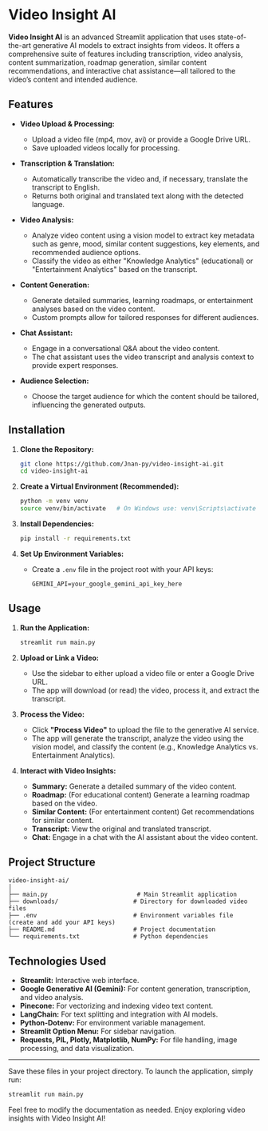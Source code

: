 # Video Insight AI

**Video Insight AI** is an advanced Streamlit application that uses state-of-the-art generative AI models to extract insights from videos. It offers a comprehensive suite of features including transcription, video analysis, content summarization, roadmap generation, similar content recommendations, and interactive chat assistance—all tailored to the video’s content and intended audience.

## Features

- **Video Upload & Processing:**

  - Upload a video file (mp4, mov, avi) or provide a Google Drive URL.
  - Save uploaded videos locally for processing.

- **Transcription & Translation:**

  - Automatically transcribe the video and, if necessary, translate the transcript to English.
  - Returns both original and translated text along with the detected language.

- **Video Analysis:**

  - Analyze video content using a vision model to extract key metadata such as genre, mood, similar content suggestions, key elements, and recommended audience options.
  - Classify the video as either "Knowledge Analytics" (educational) or "Entertainment Analytics" based on the transcript.

- **Content Generation:**

  - Generate detailed summaries, learning roadmaps, or entertainment analyses based on the video content.
  - Custom prompts allow for tailored responses for different audiences.

- **Chat Assistant:**

  - Engage in a conversational Q&A about the video content.
  - The chat assistant uses the video transcript and analysis context to provide expert responses.

- **Audience Selection:**
  - Choose the target audience for which the content should be tailored, influencing the generated outputs.

## Installation

1. **Clone the Repository:**

   ```bash
   git clone https://github.com/Jnan-py/video-insight-ai.git
   cd video-insight-ai
   ```

2. **Create a Virtual Environment (Recommended):**

   ```bash
   python -m venv venv
   source venv/bin/activate   # On Windows use: venv\Scripts\activate
   ```

3. **Install Dependencies:**

   ```bash
   pip install -r requirements.txt
   ```

4. **Set Up Environment Variables:**
   - Create a `.env` file in the project root with your API keys:
     ```
     GEMINI_API=your_google_gemini_api_key_here
     ```

## Usage

1. **Run the Application:**

   ```bash
   streamlit run main.py
   ```

2. **Upload or Link a Video:**

   - Use the sidebar to either upload a video file or enter a Google Drive URL.
   - The app will download (or read) the video, process it, and extract the transcript.

3. **Process the Video:**

   - Click **"Process Video"** to upload the file to the generative AI service.
   - The app will generate the transcript, analyze the video using the vision model, and classify the content (e.g., Knowledge Analytics vs. Entertainment Analytics).

4. **Interact with Video Insights:**
   - **Summary:** Generate a detailed summary of the video content.
   - **Roadmap:** (For educational content) Generate a learning roadmap based on the video.
   - **Similar Content:** (For entertainment content) Get recommendations for similar content.
   - **Transcript:** View the original and translated transcript.
   - **Chat:** Engage in a chat with the AI assistant about the video content.

## Project Structure

```
video-insight-ai/
│
├── main.py                         # Main Streamlit application
├── downloads/                     # Directory for downloaded video files
├── .env                           # Environment variables file (create and add your API keys)
├── README.md                      # Project documentation
└── requirements.txt               # Python dependencies
```

## Technologies Used

- **Streamlit:** Interactive web interface.
- **Google Generative AI (Gemini):** For content generation, transcription, and video analysis.
- **Pinecone:** For vectorizing and indexing video text content.
- **LangChain:** For text splitting and integration with AI models.
- **Python-Dotenv:** For environment variable management.
- **Streamlit Option Menu:** For sidebar navigation.
- **Requests, PIL, Plotly, Matplotlib, NumPy:** For file handling, image processing, and data visualization.

---

Save these files in your project directory. To launch the application, simply run:

```bash
streamlit run main.py
```

Feel free to modify the documentation as needed. Enjoy exploring video insights with Video Insight AI!
